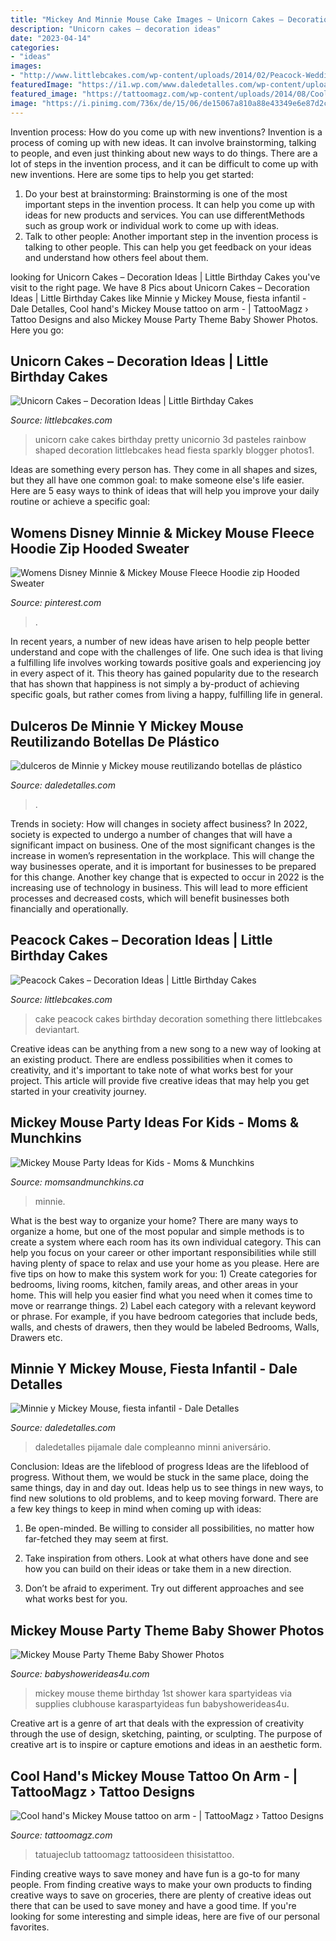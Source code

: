 ```yaml
---
title: "Mickey And Minnie Mouse Cake Images ~ Unicorn Cakes – Decoration Ideas"
description: "Unicorn cakes – decoration ideas"
date: "2023-04-14"
categories:
- "ideas"
images:
- "http://www.littlebcakes.com/wp-content/uploads/2014/02/Peacock-Wedding-Cake.jpg"
featuredImage: "https://i1.wp.com/www.daledetalles.com/wp-content/uploads/2016/08/minnie-y-mickey-mouse10.jpg"
featured_image: "https://tattoomagz.com/wp-content/uploads/2014/08/Cool-hands-Mickey-Mouse-tattoo-on-arm-672x900.jpg"
image: "https://i.pinimg.com/736x/de/15/06/de15067a810a88e43349e6e87d2c3ff5--hooded-sweater-fleece-hoodie.jpg"
---
```



Invention process: How do you come up with new inventions?
Invention is a process of coming up with new ideas. It can involve brainstorming, talking to people, and even just thinking about new ways to do things. There are a lot of steps in the invention process, and it can be difficult to come up with new inventions. Here are some tips to help you get started: 
1. Do your best at brainstorming: Brainstorming is one of the most important steps in the invention process. It can help you come up with ideas for new products and services. You can use differentMethods such as group work or individual work to come up with ideas. 
2. Talk to other people: Another important step in the invention process is talking to other people. This can help you get feedback on your ideas and understand how others feel about them. 

	

		
looking for Unicorn Cakes – Decoration Ideas | Little Birthday Cakes you've visit to the right page. We have 8 Pics about Unicorn Cakes – Decoration Ideas | Little Birthday Cakes like Minnie y Mickey Mouse, fiesta infantil - Dale Detalles, Cool hand&#039;s Mickey Mouse tattoo on arm - | TattooMagz › Tattoo Designs and also Mickey Mouse Party Theme Baby Shower Photos. Here you go:
		
    
## Unicorn Cakes – Decoration Ideas | Little Birthday Cakes

<img loading=lazy src="http://www.littlebcakes.com/wp-content/uploads/2014/05/Unicorn-Cakes-Ideas.jpg" onerror="this.onerror=null;this.src='https://tse4.mm.bing.net/th?id=OIP.W58qtqt_yNvC3znXlotTogHaJr&amp;pid=15.1';" alt="Unicorn Cakes – Decoration Ideas | Little Birthday Cakes">

_Source: littlebcakes.com_

>unicorn cake cakes birthday pretty unicornio 3d pasteles rainbow shaped decoration littlebcakes head fiesta sparkly blogger photos1. 

	

Ideas are something every person has. They come in all shapes and sizes, but they all have one common goal: to make someone else's life easier. Here are 5 easy ways to think of ideas that will help you improve your daily routine or achieve a specific goal: 

    
## Womens Disney Minnie &amp; Mickey Mouse Fleece Hoodie Zip Hooded Sweater

<img loading=lazy src="https://i.pinimg.com/736x/de/15/06/de15067a810a88e43349e6e87d2c3ff5--hooded-sweater-fleece-hoodie.jpg" onerror="this.onerror=null;this.src='https://tse3.mm.bing.net/th?id=OIP.QE4H0stBUBaJtDWSplsojgHaJ3&amp;pid=15.1';" alt="Womens Disney Minnie &amp; Mickey Mouse Fleece Hoodie zip Hooded Sweater">

_Source: pinterest.com_

>. 

	

In recent years, a number of new ideas have arisen to help people better understand and cope with the challenges of life. One such idea is that living a fulfilling life involves working towards positive goals and experiencing joy in every aspect of it. This theory has gained popularity due to the research that has shown that happiness is not simply a by-product of achieving specific goals, but rather comes from living a happy, fulfilling life in general.

    
## Dulceros De Minnie Y Mickey Mouse Reutilizando Botellas De Plástico

<img loading=lazy src="https://i2.wp.com/www.daledetalles.com/wp-content/uploads/2017/07/dulcero-minnie-y-mickey-con-botellas6.jpg?resize=564%2C752" onerror="this.onerror=null;this.src='https://tse1.mm.bing.net/th?id=OIP.qwsPq057MPc14sVQbEqRLgHaJ4&amp;pid=15.1';" alt="dulceros de Minnie y Mickey mouse reutilizando botellas de plástico">

_Source: daledetalles.com_

>. 

	

Trends in society: How will changes in society affect business?
In 2022, society is expected to undergo a number of changes that will have a significant impact on business. One of the most significant changes is the increase in women’s representation in the workplace. This will change the way businesses operate, and it is important for businesses to be prepared for this change. Another key change that is expected to occur in 2022 is the increasing use of technology in business. This will lead to more efficient processes and decreased costs, which will benefit businesses both financially and operationally.

    
## Peacock Cakes – Decoration Ideas | Little Birthday Cakes

<img loading=lazy src="http://www.littlebcakes.com/wp-content/uploads/2014/02/Peacock-Wedding-Cake.jpg" onerror="this.onerror=null;this.src='https://tse2.mm.bing.net/th?id=OIP.aCmNiS_BISVzZcOxCU_8UAHaJ4&amp;pid=15.1';" alt="Peacock Cakes – Decoration Ideas | Little Birthday Cakes">

_Source: littlebcakes.com_

>cake peacock cakes birthday decoration something there littlebcakes deviantart. 

	

Creative ideas can be anything from a new song to a new way of looking at an existing product. There are endless possibilities when it comes to creativity, and it's important to take note of what works best for your project. This article will provide five creative ideas that may help you get started in your creativity journey.

    
## Mickey Mouse Party Ideas For Kids - Moms &amp; Munchkins

<img loading=lazy src="https://www.momsandmunchkins.ca/wp-content/uploads/2013/01/mickey-mouse-party-table-8-m.jpg" onerror="this.onerror=null;this.src='https://tse4.mm.bing.net/th?id=OIP.ctOWDxJbBdMAKtNjaHaFIgHaLH&amp;pid=15.1';" alt="Mickey Mouse Party Ideas for Kids - Moms &amp; Munchkins">

_Source: momsandmunchkins.ca_

>minnie. 

	

What is the best way to organize your home?
There are many ways to organize a home, but one of the most popular and simple methods is to create a system where each room has its own individual category. This can help you focus on your career or other important responsibilities while still having plenty of space to relax and use your home as you please. Here are five tips on how to make this system work for you: 1) Create categories for bedrooms, living rooms, kitchen, family areas, and other areas in your home. This will help you easier find what you need when it comes time to move or rearrange things. 2) Label each category with a relevant keyword or phrase. For example, if you have bedroom categories that include beds, walls, and chests of drawers, then they would be labeled Bedrooms, Walls, Drawers etc.

    
## Minnie Y Mickey Mouse, Fiesta Infantil - Dale Detalles

<img loading=lazy src="https://i1.wp.com/www.daledetalles.com/wp-content/uploads/2016/08/minnie-y-mickey-mouse10.jpg" onerror="this.onerror=null;this.src='https://tse4.mm.bing.net/th?id=OIP.HAMGBgA7XhrVoXaQ4JiI7AHaLI&amp;pid=15.1';" alt="Minnie y Mickey Mouse, fiesta infantil - Dale Detalles">

_Source: daledetalles.com_

>daledetalles pijamale dale compleanno minni aniversário. 

	

Conclusion: Ideas are the lifeblood of progress
Ideas are the lifeblood of progress. Without them, we would be stuck in the same place, doing the same things, day in and day out. Ideas help us to see things in new ways, to find new solutions to old problems, and to keep moving forward.
There are a few key things to keep in mind when coming up with ideas:

1. Be open-minded. Be willing to consider all possibilities, no matter how far-fetched they may seem at first.

2. Take inspiration from others. Look at what others have done and see how you can build on their ideas or take them in a new direction.

3. Don’t be afraid to experiment. Try out different approaches and see what works best for you.

    
## Mickey Mouse Party Theme Baby Shower Photos

<img loading=lazy src="https://babyshowerideas4u.com/wp-content/uploads/2014/01/23.jpg" onerror="this.onerror=null;this.src='https://tse2.mm.bing.net/th?id=OIP.KXwDXspXG1jmkBMLHOP5QgHaLI&amp;pid=15.1';" alt="Mickey Mouse Party Theme Baby Shower Photos">

_Source: babyshowerideas4u.com_

>mickey mouse theme birthday 1st shower kara spartyideas via supplies clubhouse karaspartyideas fun babyshowerideas4u. 

	

Creative art is a genre of art that deals with the expression of creativity through the use of design, sketching, painting, or sculpting. The purpose of creative art is to inspire or capture emotions and ideas in an aesthetic form.

    
## Cool Hand&#039;s Mickey Mouse Tattoo On Arm - | TattooMagz › Tattoo Designs

<img loading=lazy src="https://tattoomagz.com/wp-content/uploads/2014/08/Cool-hands-Mickey-Mouse-tattoo-on-arm-672x900.jpg" onerror="this.onerror=null;this.src='https://tse2.mm.bing.net/th?id=OIP.VeO_Zymqqhpf_NMj3FgO8gHaJ6&amp;pid=15.1';" alt="Cool hand&#039;s Mickey Mouse tattoo on arm - | TattooMagz › Tattoo Designs">

_Source: tattoomagz.com_

>tatuajeclub tattoomagz tattoosideen thisistattoo. 

	

Finding creative ways to save money and have fun is a go-to for many people. From finding creative ways to make your own products to finding creative ways to save on groceries, there are plenty of creative ideas out there that can be used to save money and have a good time. If you're looking for some interesting and simple ideas, here are five of our personal favorites.

